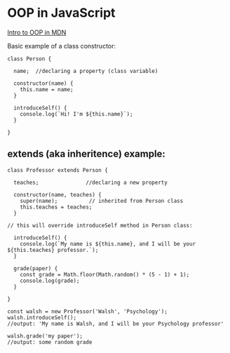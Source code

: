 # OOP in JavaScript
[Intro to OOP in MDN](https://developer.mozilla.org/en-US/docs/learn/javascript/objects/classes_in_javascript)


Basic example of a class constructor:
```
class Person {

  name;  //declaring a property (class variable)

  constructor(name) {
    this.name = name;
  }

  introduceSelf() {
    console.log(`Hi! I'm ${this.name}`);
  }

}
```

## extends (aka inheritence) example:
```
class Professor extends Person {

  teaches;               //declaring a new property

  constructor(name, teaches) {
    super(name);          // inherited from Person class
    this.teaches = teaches;
  }

// this will override introduceSelf method in Person class:

  introduceSelf() {
    console.log(`My name is ${this.name}, and I will be your ${this.teaches} professor.`);
  }

  grade(paper) {
    const grade = Math.floor(Math.random() * (5 - 1) + 1);
    console.log(grade);
  }

}
```

```
const walsh = new Professor('Walsh', 'Psychology');
walsh.introduceSelf();  
//output: 'My name is Walsh, and I will be your Psychology professor'

walsh.grade('my paper'); 
//output: some random grade
```